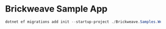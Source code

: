 # Brickweave Sample App

```powershell
dotnet ef migrations add init --startup-project ./Brickweave.Samples.WebApp/ --project ./Brickweave.Samples.SqlServer/
```
